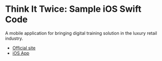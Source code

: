 # Think It Twice: Sample iOS Swift Code

A mobile application for bringing digital training solution in the luxury retail industry.

* [Official site](https://youralbert.com/)
* [iOS App](https://apps.apple.com/ph/app/albert-daily-feed/id1193114829)

